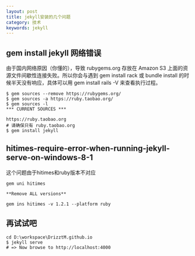 ```yaml
---
layout: post
title: jekyll安装的几个问题
category: 技术
keywords: jekyll
---
```


## gem install jekyll 网络错误

由于国内网络原因（你懂的），导致 rubygems.org 存放在 Amazon S3 上面的资源文件间歇性连接失败。所以你会与遇到 gem install rack 或 bundle install 的时候半天没有响应，具体可以用 gem install rails -V 来查看执行过程。

```
$ gem sources --remove https://rubygems.org/
$ gem sources -a https://ruby.taobao.org/
$ gem sources -l
*** CURRENT SOURCES ***

https://ruby.taobao.org
# 请确保只有 ruby.taobao.org
$ gem install jekyll
```

## hitimes-require-error-when-running-jekyll-serve-on-windows-8-1

这个问题由于hitimes和ruby版本不对应

```
gem uni hitimes

**Remove ALL versions**

gem ins hitimes -v 1.2.1 --platform ruby
```

## 再试试吧

```
cd D:\workspace\DrizztM.github.io
$ jekyll serve
# => Now browse to http://localhost:4000
```

